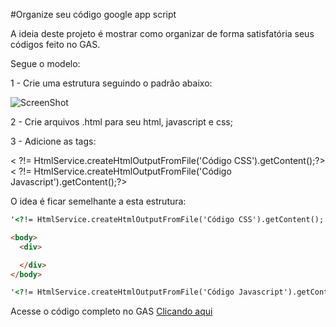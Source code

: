 #Organize seu código google app script


A ideia deste projeto é mostrar como organizar de forma satisfatória seus códigos feito no GAS.

Segue o modelo:

1 - Crie uma estrutura seguindo o padrão abaixo:

![ScreenShot](https://googledrive.com/host/0B7QP5NL8v9h6bTY4VEhPdWJzWUk)

2 - Crie arquivos .html para seu html, javascript e css;

3 - Adicione as tags:

< ?!= HtmlService.createHtmlOutputFromFile('Código CSS').getContent();?>
< ?!= HtmlService.createHtmlOutputFromFile('Código Javascript').getContent();?>

O idea é ficar semelhante a esta estrutura:
```html
'<?!= HtmlService.createHtmlOutputFromFile('Código CSS').getContent(); ?>

<body>
  <div>

  </div>
</body>

'<?!= HtmlService.createHtmlOutputFromFile('Código Javascript').getContent(); ?>
```
Acesse o código completo no GAS [Clicando aqui](https://script.google.com/a/macros/livrorapido.com.br/d/1RQSUC4KQRH6aZvBv-BXxfrjN372pSQZOc2-afkk4Dlf9vwgw3ypPWZyl/edit?template=default&folder=0ALQP5NL8v9h6Uk9PVA&usp=drive_web)

